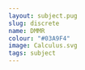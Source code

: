 ```yaml
---
layout: subject.pug
slug: discrete
name: DMMR
colour: "#03A9F4"
image: Calculus.svg
tags: subject
---
```

